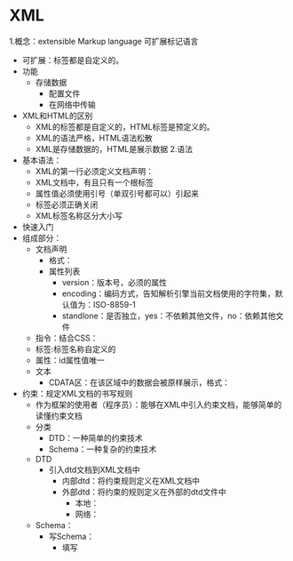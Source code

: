 # XML
1.概念：extensible Markup language 可扩展标记语言
  * 可扩展：标签都是自定义的。
  * 功能
    * 存储数据
      * 配置文件
      * 在网络中传输
  * XML和HTML的区别
    * XML的标签都是自定义的，HTML标签是预定义的。
    * XML的语法严格，HTML语法松散
    * XML是存储数据的，HTML是展示数据
2.语法
  * 基本语法：
    * XML的第一行必须定义文档声明：<?xml version="1.0" ?>
    * XML文档中，有且只有一个根标签
    * 属性值必须使用引号（单双引号都可以）引起来
    * 标签必须正确关闭
    * XML标签名称区分大小写
  * 快速入门
  * 组成部分：
    * 文档声明
      * 格式：<?xml 属性列表 ?>
      * 属性列表
        * version：版本号，必须的属性
        * encoding：编码方式，告知解析引擎当前文档使用的字符集，默认值为：ISO-8859-1
        * standlone：是否独立，yes：不依赖其他文件，no：依赖其他文件 
    * 指令：结合CSS：<?xml-stylesheet type="text/css" href="a.css" ?>
    * 标签:标签名称自定义的
    * 属性：id属性值唯一
    * 文本
      *  CDATA区：在该区域中的数据会被原样展示，格式：<![CDATA[ 想要展示的数据 ]]>
  * 约束：规定XML文档的书写规则
    * 作为框架的使用者（程序员）：能够在XML中引入约束文档，能够简单的读懂约束文档
    * 分类
      * DTD：一种简单的约束技术
      * Schema：一种复杂的约束技术
    * DTD
      * 引入dtd文档到XML文档中
        * 内部dtd：将约束规则定义在XML文档中
        * 外部dtd：将约束的规则定义在外部的dtd文件中
          * 本地：<!DOCTYPE 根标签名 SYSTEM "dtd文件的位置">
          * 网络：<!DOCTYPE 根标签名 PUBLIC "dtd文件的名字" "dtd文件的位置URL">
    * Schema：
      * 写Schema：
        * 填写

























